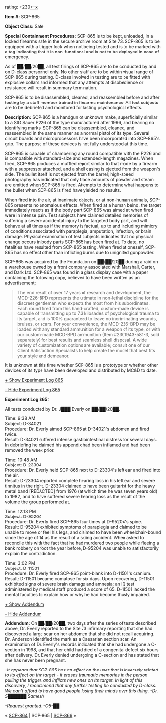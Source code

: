 rating: +230[+](javascript:; "I like it")[–](javascript:; "I don't like it")[x](javascript:; "Cancel my vote")

**Item #:** SCP-865

**Object Class:** Safe

**Special Containment Procedures:** SCP-865 is to be kept, unloaded, in a locked firearms safe in the secure archive room at Site 73. SCP-865 is to be equipped with a trigger lock when not being tested and is to be marked with a tag indicating that it is non-functional and is not to be deployed in case of emergency.

As of ██/██/20██, all test firings of SCP-865 are to be conducted by and on D-class personnel only. No other staff are to be within visual range of SCP-865 during testing. D-class involved in testing are to be fitted with explosive collars and informed that any attempts at disobedience or resistance will result in summary termination.

SCP-865 is to be disassembled, cleaned, and reassembled before and after testing by a staff member trained in firearms maintenance. All test subjects are to be debriefed and monitored for lasting psychological effects.

**Description:** SCP-865 is a handgun of unknown make, superficially similar to a SIG Sauer P226 of the type manufactured after 1996, and bearing no identifying marks. SCP-865 can be disassembled, cleaned, and reassembled in the same manner as a normal pistol of its type. Several circuit boards and microprocessors have been incorporated into SCP-865's grip. The purpose of these devices is not fully understood at this time.

SCP-865 is capable of chambering any round compatible with the P226 and is compatible with standard-size and extended-length magazines. When fired, SCP-865 produces a muffled report similar to that made by a firearm with a suppressor attached, and a shell casing is ejected from the weapon's side. The bullet itself is not ejected from the barrel; high-speed photography has indicated that only trace amounts of powder and steam are emitted when SCP-865 is fired. Attempts to determine what happens to the bullet when SCP-865 is fired have yielded no results.

When fired into the air, at inanimate objects, or at non-human animals, SCP-865 presents no anomalous effects. When fired at a human being, the target immediately reacts as if the body part SCP-865 was aimed at when fired were in intense pain. Test subjects have claimed detailed memories of suffering a severe accidental injury to the targeted body part, and will behave at all times as if the memory is factual, up to and including mimicry of conditions associated with paraplegia, amputation, infection, or brain damage. Physical examination of test subjects indicates that no physical change occurs in body parts SCP-865 has been fired at. To date, no fatalities have resulted from SCP-865 testing. When fired at oneself, SCP-865 has no effect other than inflicting burns due to unignited gunpowder.

SCP-865 was acquired by the Foundation on ██/██/20██ during a raid on a warehouse owned by a front company associated with Marshall, Carter, and Dark Ltd. SCP-865 was found in a glass display case with a paper containing the following copy, believed to have been written as an advertisement;

> The end result of over 17 years of research and development, the MCD-226-BPD represents the ultimate in non-lethal discipline for the discreet gentleman who expects the most from his subordinates. Each round fired from this hand-crafted, custom-made device is capable of transmitting up to 7.3 kilosades of psychological trauma to its target, and is 100% guaranteed to leave no incriminating wounds, bruises, or scars. For your convenience, the MCD-226-BPD may be loaded with any standard ammunition for a weapon of its type, or with our custom-made MCD-BPD ammunition (Item #2301943-581-3, sold separately) for best results and seamless shell disposal. A wide variety of customization options are available; consult one of our Client Satisfaction Specialists to help create the model that best fits your style and demeanor.

It is unknown at this time whether SCP-865 is a prototype or whether other devices of its type have been developed and distributed by MC&D to date.

[+ Show Experiment Log 865](javascript:;)

[\- Hide Experiment Log 865](javascript:;)

**Experiment Log 865:**

All tests conducted by Dr. J███ Everly on ██/██/20██.

Time: 9:38 AM  
Subject: D-34021  
Procedure: Dr. Everly aimed SCP-865 at D-34021's abdomen and fired twice.  
Result: D-34021 suffered intense gastrointestinal distress for several days. In debriefing he claimed his appendix had been inflamed and had been removed the week prior.

Time: 10:48 AM  
Subject: D-23304  
Procedure: Dr. Everly held SCP-865 next to D-23304's left ear and fired into the air.  
Result: D-23304 reported complete hearing loss in his left ear and severe tinnitus in the right. D-23304 claimed to have been guitarist for the heavy metal band \[REDACTED\] from 1976 (at which time he was seven years old) to 1982, and to have suffered severe hearing loss as the result of the volume the group performed at.

Time: 12:13 PM  
Subject: D-95204  
Procedure: Dr. Everly fired SCP-865 four times at D-95204's spine.  
Result: D-95204 exhibited symptoms of paraplegia and claimed to be unable to move or feel his legs, and claimed to have been wheelchair-bound since the age of 14 as the result of a skiing accident. When asked to reconcile this with the fact that he had murdered two people while fleeing a bank robbery on foot the year before, D-95204 was unable to satisfactorily explain the contradiction.

Time: 3:02 PM  
Subject: D-11501  
Procedure: Dr. Everly fired SCP-865 point-blank into D-11501's cranium.  
Result: D-11501 became comatose for six days. Upon recovering, D-11501 exhibited signs of severe brain damage and amnesia; an IQ test administered by medical staff produced a score of 65. D-11501 lacked the mental faculties to explain how or why he had become thusly impaired.

[+ Show Addendum](javascript:;)

[\- Hide Addendum](javascript:;)

**Addendum:** On ██/██/20██, two days after the series of tests described above, Dr. Everly reported to the Site 73 infirmary reporting that she had discovered a large scar on her abdomen that she did not recall acquiring. Dr. Anderson identified the mark as a Caesarian section scar. An examination of Dr. Everly's records indicated that she had undergone a C-section in 1998, and that her child had died of a congenital defect six hours after delivery. Dr. Everly denied undergoing a C-section and has stated that she has never been pregnant.

_\-It appears that SCP-865 has an effect on the user that is inversely related to its effect on the target - it erases traumatic memories in the person pulling the trigger, and inflicts new ones on its target. In light of this discovery, I recommend that any further testing be conducted by D-class. We can't afford to have good people losing their minds over this thing. -Dr. S██████ Samesh_

_\-Request granted. -O5-██_

« [SCP-864](/scp-864) | SCP-865 | [SCP-866](/scp-866) »